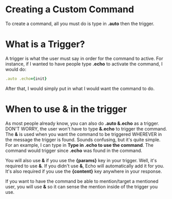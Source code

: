 # Creating a Custom Command

To create a command, all you must do is type in **.auto** then the trigger.

# What is a Trigger?

A trigger is what the user must say in order for the command to active. For instance, if I wanted to have people type **.echo** to activate the command, I would do:

```ruby
.auto .echo={init}
```

After that, I would simply put in what I would want the command to do.

# When to use & in the trigger

As most people already know, you can also do **.auto &.echo** as a trigger. DON'T WORRY, the user won't have to type **&.echo** to trigger the command. The **&** is used when you want the command to be triggered WHEREVER in the message the trigger is found. Sounds confusing, but it's quite simple. For an example, I can type in **Type in .echo to use the command**. The command would trigger since **.echo** was found in the command.

You will also use **&** if you use the **{params}** key in your trigger. Well, it's required to use **&**. If you didn't use **&**, Echo will automatically add it for you. It's also required if you use the **{content}** key anywhere in your response.

If you want to have the command be able to mention/target a mentioned user, you will use **&** so it can sense the mention inside of the trigger you use.

